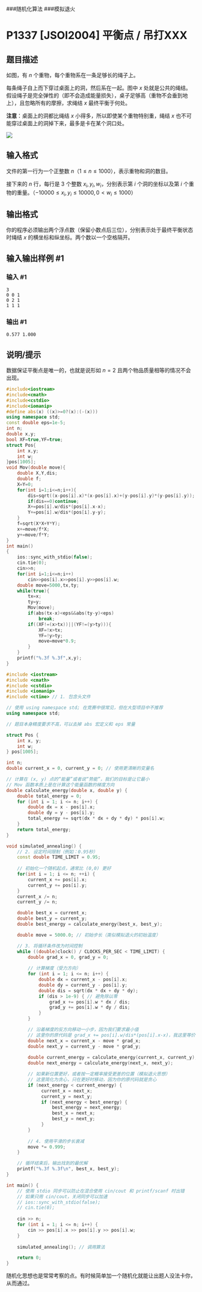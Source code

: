###随机化算法
###模拟退火
# P1337 [JSOI2004] 平衡点 / 吊打XXX

## 题目描述

如图，有 $n$ 个重物，每个重物系在一条足够长的绳子上。

每条绳子自上而下穿过桌面上的洞，然后系在一起。图中 $x$ 处就是公共的绳结。假设绳子是完全弹性的（即不会造成能量损失），桌子足够高（重物不会垂到地上），且忽略所有的摩擦，求绳结 $x$ 最终平衡于何处。

**注意**：桌面上的洞都比绳结 $x$ 小得多，所以即使某个重物特别重，绳结 $x$ 也不可能穿过桌面上的洞掉下来，最多是卡在某个洞口处。

![](https://cdn.luogu.com.cn/upload/image_hosting/u20jvui9.png)

## 输入格式

文件的第一行为一个正整数 $n$（$1\le n\le 1000$），表示重物和洞的数目。

接下来的 $n$ 行，每行是 $3$ 个整数 $x_i, y_i, w_i$，分别表示第 $i$ 个洞的坐标以及第 $i$ 个重物的重量。（$-10000\le x_i,y_i\le10000, 0<w_i\le1000$）

## 输出格式

你的程序必须输出两个浮点数（保留小数点后三位），分别表示处于最终平衡状态时绳结 $x$ 的横坐标和纵坐标。两个数以一个空格隔开。

## 输入输出样例 #1

### 输入 #1

```
3
0 0 1
0 2 1
1 1 1
```

### 输出 #1

```
0.577 1.000
```

## 说明/提示

数据保证平衡点是唯一的，也就是说形如 $n=2$ 且两个物品质量相等的情况不会出现。
```c++
#include<iostream>
#include<cmath>
#include<cstdio>
#include<iomanip>
#define abs(x) ((x)>=0?(x):(-(x)))
using namespace std;
const double eps=1e-5;
int n;
double x,y;
bool XF=true,YF=true;
struct Pos{
    int x,y;
    int w;
}pos[1005];
void Mov(double move){
    double X,Y,dis;
    double f;
    X=Y=0;
    for(int i=1;i<=n;i++){
        dis=sqrt((x-pos[i].x)*(x-pos[i].x)+(y-pos[i].y)*(y-pos[i].y));
        if(dis==0)continue;
        X+=pos[i].w/dis*(pos[i].x-x);
        Y+=pos[i].w/dis*(pos[i].y-y);
    }
    f=sqrt(X*X+Y*Y);
    x+=move/f*X;
    y+=move/f*Y;
}
int main()
{
    ios::sync_with_stdio(false);
    cin.tie(0);
    cin>>n;
    for(int i=1;i<=n;i++)
        cin>>pos[i].x>>pos[i].y>>pos[i].w;
    double move=5000,tx,ty;
    while(true){
        tx=x;
        ty=y;
        Mov(move);
        if(abs(tx-x)<eps&&abs(ty-y)<eps)
            break;
        if((XF!=(x>tx))||(YF!=(y>ty))){
            XF=!x>tx;
            YF=!y>ty;
            move=move*0.9;
        }
    }
    printf("%.3f %.3f",x,y);
}
```
```C++
#include <iostream>
#include <cmath>
#include <cstdio>
#include <iomanip>
#include <ctime> // 1. 包含头文件

// 使用 using namespace std; 在竞赛中很常见，但在大型项目中不推荐
using namespace std;

// 题目本身精度要求不高，可以去掉 abs 宏定义和 eps 常量

struct Pos {
    int x, y;
    int w;
} pos[1005];

int n;
double current_x = 0, current_y = 0; // 使用更清晰的变量名

// 计算在 (x, y) 点的“能量”或者说“势能”，我们的目标是让它最小
// Mov 函数本质上是在计算这个能量函数的梯度方向
double calculate_energy(double x, double y) {
    double total_energy = 0;
    for (int i = 1; i <= n; i++) {
        double dx = x - pos[i].x;
        double dy = y - pos[i].y;
        total_energy += sqrt(dx * dx + dy * dy) * pos[i].w;
    }
    return total_energy;
}

void simulated_annealing() {
    // 2. 设定时间限制（例如：0.95秒）
    const double TIME_LIMIT = 0.95; 
    
    // 初始化一个随机起点，通常比 (0,0) 更好
    for(int i = 1; i <= n; ++i) {
        current_x += pos[i].x;
        current_y += pos[i].y;
    }
    current_x /= n;
    current_y /= n;

    double best_x = current_x;
    double best_y = current_y;
    double best_energy = calculate_energy(best_x, best_y);

    double move = 5000.0; // 初始步长（类似模拟退火的初始温度）

    // 3. 将循环条件改为时间控制
    while ((double)clock() / CLOCKS_PER_SEC < TIME_LIMIT) {
        double grad_x = 0, grad_y = 0;
        
        // 计算梯度（受力方向）
        for (int i = 1; i <= n; i++) {
            double dx = current_x - pos[i].x;
            double dy = current_y - pos[i].y;
            double dis = sqrt(dx * dx + dy * dy);
            if (dis > 1e-9) { // 避免除以零
                grad_x += pos[i].w * dx / dis;
                grad_y += pos[i].w * dy / dis;
            }
        }

        // 沿着梯度的反方向移动一小步，因为我们要求最小值
        // 这里你的原代码是 grad_x += pos[i].w/dis*(pos[i].x-x)，我这里等价地改成了 dx
        double next_x = current_x - move * grad_x;
        double next_y = current_y - move * grad_y;
        
        double current_energy = calculate_energy(current_x, current_y);
        double next_energy = calculate_energy(next_x, next_y);

        // 如果新位置更好，或者按一定概率接受更差的位置（模拟退火思想）
        // 这里简化为贪心，只在更好时移动，因为你的原代码就是贪心
        if (next_energy < current_energy) {
             current_x = next_x;
             current_y = next_y;
             if (next_energy < best_energy) {
                 best_energy = next_energy;
                 best_x = next_x;
                 best_y = next_y;
             }
        }
        
        // 4. 使用平滑的步长衰减
        move *= 0.999;
    }

    // 循环结束后，输出找到的最优解
    printf("%.3f %.3f\n", best_x, best_y);
}

int main() {
    // 使用 stdio 同步可以防止在混合使用 cin/cout 和 printf/scanf 时出错
    // 如果只用 cin/cout，关闭同步可以加速
    // ios::sync_with_stdio(false);
    // cin.tie(0);
    
    cin >> n;
    for (int i = 1; i <= n; i++) {
        cin >> pos[i].x >> pos[i].y >> pos[i].w;
    }
    
    simulated_annealing(); // 调用算法

    return 0;
}
```

随机化思想也是常常考察的点。有时候简单加一个随机化就能让出题人没法卡你，从而通过。
